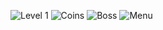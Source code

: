 ![Level 1](assets/screenshots/level1.png)
![Coins](assets/screenshots/coins.png)
![Boss](assets/screenshots/boss.png)
![Menu](assets/screenshots/menu.png)